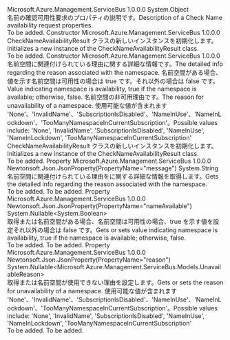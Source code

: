 <Type Name="CheckNameAvailabilityResult" FullName="Microsoft.Azure.Management.ServiceBus.Models.CheckNameAvailabilityResult">
  <TypeSignature Language="C#" Value="public class CheckNameAvailabilityResult" />
  <TypeSignature Language="ILAsm" Value=".class public auto ansi beforefieldinit CheckNameAvailabilityResult extends System.Object" />
  <TypeSignature Language="DocId" Value="T:Microsoft.Azure.Management.ServiceBus.Models.CheckNameAvailabilityResult" />
  <TypeSignature Language="VB.NET" Value="Public Class CheckNameAvailabilityResult" />
  <TypeSignature Language="F#" Value="type CheckNameAvailabilityResult = class" />
  <AssemblyInfo>
    <AssemblyName>Microsoft.Azure.Management.ServiceBus</AssemblyName>
    <AssemblyVersion>1.0.0.0</AssemblyVersion>
  </AssemblyInfo>
  <Base>
    <BaseTypeName>System.Object</BaseTypeName>
  </Base>
  <Interfaces />
  <Docs>
    <summary>
            <span data-ttu-id="4b794-101">名前の確認可用性要求のプロパティの説明です。</span><span class="sxs-lookup"><span data-stu-id="4b794-101">Description of a Check Name availability request properties.</span></span>
            </summary>
    <remarks>To be added.</remarks>
  </Docs>
  <Members>
    <Member MemberName=".ctor">
      <MemberSignature Language="C#" Value="public CheckNameAvailabilityResult ();" />
      <MemberSignature Language="ILAsm" Value=".method public hidebysig specialname rtspecialname instance void .ctor() cil managed" />
      <MemberSignature Language="DocId" Value="M:Microsoft.Azure.Management.ServiceBus.Models.CheckNameAvailabilityResult.#ctor" />
      <MemberSignature Language="VB.NET" Value="Public Sub New ()" />
      <MemberType>Constructor</MemberType>
      <AssemblyInfo>
        <AssemblyName>Microsoft.Azure.Management.ServiceBus</AssemblyName>
        <AssemblyVersion>1.0.0.0</AssemblyVersion>
      </AssemblyInfo>
      <Parameters />
      <Docs>
        <summary>
            <span data-ttu-id="4b794-102">CheckNameAvailabilityResult クラスの新しいインスタンスを初期化します。</span><span class="sxs-lookup"><span data-stu-id="4b794-102">Initializes a new instance of the CheckNameAvailabilityResult class.</span></span>
            </summary>
        <remarks>To be added.</remarks>
      </Docs>
    </Member>
    <Member MemberName=".ctor">
      <MemberSignature Language="C#" Value="public CheckNameAvailabilityResult (string message = null, Nullable&lt;bool&gt; nameAvailable = null, Nullable&lt;Microsoft.Azure.Management.ServiceBus.Models.UnavailableReason&gt; reason = null);" />
      <MemberSignature Language="ILAsm" Value=".method public hidebysig specialname rtspecialname instance void .ctor(string message, valuetype System.Nullable`1&lt;bool&gt; nameAvailable, valuetype System.Nullable`1&lt;valuetype Microsoft.Azure.Management.ServiceBus.Models.UnavailableReason&gt; reason) cil managed" />
      <MemberSignature Language="DocId" Value="M:Microsoft.Azure.Management.ServiceBus.Models.CheckNameAvailabilityResult.#ctor(System.String,System.Nullable{System.Boolean},System.Nullable{Microsoft.Azure.Management.ServiceBus.Models.UnavailableReason})" />
      <MemberSignature Language="VB.NET" Value="Public Sub New (Optional message As String = null, Optional nameAvailable As Nullable(Of Boolean) = null, Optional reason As Nullable(Of UnavailableReason) = null)" />
      <MemberSignature Language="F#" Value="new Microsoft.Azure.Management.ServiceBus.Models.CheckNameAvailabilityResult : string * Nullable&lt;bool&gt; * Nullable&lt;Microsoft.Azure.Management.ServiceBus.Models.UnavailableReason&gt; -&gt; Microsoft.Azure.Management.ServiceBus.Models.CheckNameAvailabilityResult" Usage="new Microsoft.Azure.Management.ServiceBus.Models.CheckNameAvailabilityResult (message, nameAvailable, reason)" />
      <MemberType>Constructor</MemberType>
      <AssemblyInfo>
        <AssemblyName>Microsoft.Azure.Management.ServiceBus</AssemblyName>
        <AssemblyVersion>1.0.0.0</AssemblyVersion>
      </AssemblyInfo>
      <Parameters>
        <Parameter Name="message" Type="System.String" />
        <Parameter Name="nameAvailable" Type="System.Nullable&lt;System.Boolean&gt;" />
        <Parameter Name="reason" Type="System.Nullable&lt;Microsoft.Azure.Management.ServiceBus.Models.UnavailableReason&gt;" />
      </Parameters>
      <Docs>
        <param name="message"><span data-ttu-id="4b794-103">名前空間に関連付けられている理由に関する詳細な情報です。</span><span class="sxs-lookup"><span data-stu-id="4b794-103">The detailed info regarding the reason associated with the namespace.</span></span></param>
        <param name="nameAvailable"><span data-ttu-id="4b794-104">名前空間がある場合、値を示す名前空間は可用性の場合は true です。それ以外の場合は false です。</span><span class="sxs-lookup"><span data-stu-id="4b794-104">Value indicating namespace is availability, true if the namespace is available; otherwise, false.</span></span></param>
        <param name="reason"><span data-ttu-id="4b794-105">名前空間の非可用理由です。</span><span class="sxs-lookup"><span data-stu-id="4b794-105">The reason for unavailability of a namespace.</span></span>
            <span data-ttu-id="4b794-106">使用可能な値が含まれます 'None'、'InvalidName'、'SubscriptionIsDisabled'、'NameInUse'、'NameInLockdown'、'TooManyNamespaceInCurrentSubscription'。</span><span class="sxs-lookup"><span data-stu-id="4b794-106">Possible values include: 'None', 'InvalidName', 'SubscriptionIsDisabled', 'NameInUse', 'NameInLockdown', 'TooManyNamespaceInCurrentSubscription'</span></span></param>
        <summary>
            <span data-ttu-id="4b794-107">CheckNameAvailabilityResult クラスの新しいインスタンスを初期化します。</span><span class="sxs-lookup"><span data-stu-id="4b794-107">Initializes a new instance of the CheckNameAvailabilityResult class.</span></span>
            </summary>
        <remarks>To be added.</remarks>
      </Docs>
    </Member>
    <Member MemberName="Message">
      <MemberSignature Language="C#" Value="public string Message { get; }" />
      <MemberSignature Language="ILAsm" Value=".property instance string Message" />
      <MemberSignature Language="DocId" Value="P:Microsoft.Azure.Management.ServiceBus.Models.CheckNameAvailabilityResult.Message" />
      <MemberSignature Language="VB.NET" Value="Public ReadOnly Property Message As String" />
      <MemberSignature Language="F#" Value="member this.Message : string" Usage="Microsoft.Azure.Management.ServiceBus.Models.CheckNameAvailabilityResult.Message" />
      <MemberType>Property</MemberType>
      <AssemblyInfo>
        <AssemblyName>Microsoft.Azure.Management.ServiceBus</AssemblyName>
        <AssemblyVersion>1.0.0.0</AssemblyVersion>
      </AssemblyInfo>
      <Attributes>
        <Attribute>
          <AttributeName>Newtonsoft.Json.JsonProperty(PropertyName="message")</AttributeName>
        </Attribute>
      </Attributes>
      <ReturnValue>
        <ReturnType>System.String</ReturnType>
      </ReturnValue>
      <Docs>
        <summary>
            <span data-ttu-id="4b794-108">名前空間に関連付けられている理由をに関する詳細な情報を取得します。</span><span class="sxs-lookup"><span data-stu-id="4b794-108">Gets the detailed info regarding the reason associated with the namespace.</span></span>
            </summary>
        <value>To be added.</value>
        <remarks>To be added.</remarks>
      </Docs>
    </Member>
    <Member MemberName="NameAvailable">
      <MemberSignature Language="C#" Value="public Nullable&lt;bool&gt; NameAvailable { get; set; }" />
      <MemberSignature Language="ILAsm" Value=".property instance valuetype System.Nullable`1&lt;bool&gt; NameAvailable" />
      <MemberSignature Language="DocId" Value="P:Microsoft.Azure.Management.ServiceBus.Models.CheckNameAvailabilityResult.NameAvailable" />
      <MemberSignature Language="VB.NET" Value="Public Property NameAvailable As Nullable(Of Boolean)" />
      <MemberSignature Language="F#" Value="member this.NameAvailable : Nullable&lt;bool&gt; with get, set" Usage="Microsoft.Azure.Management.ServiceBus.Models.CheckNameAvailabilityResult.NameAvailable" />
      <MemberType>Property</MemberType>
      <AssemblyInfo>
        <AssemblyName>Microsoft.Azure.Management.ServiceBus</AssemblyName>
        <AssemblyVersion>1.0.0.0</AssemblyVersion>
      </AssemblyInfo>
      <Attributes>
        <Attribute>
          <AttributeName>Newtonsoft.Json.JsonProperty(PropertyName="nameAvailable")</AttributeName>
        </Attribute>
      </Attributes>
      <ReturnValue>
        <ReturnType>System.Nullable&lt;System.Boolean&gt;</ReturnType>
      </ReturnValue>
      <Docs>
        <summary>
            <span data-ttu-id="4b794-109">取得または名前空間がある場合、名前空間は可用性の場合、true を示す値を設定それ以外の場合は false です。</span><span class="sxs-lookup"><span data-stu-id="4b794-109">Gets or sets value indicating namespace is availability, true if the namespace is available; otherwise, false.</span></span>
            </summary>
        <value>To be added.</value>
        <remarks>To be added.</remarks>
      </Docs>
    </Member>
    <Member MemberName="Reason">
      <MemberSignature Language="C#" Value="public Nullable&lt;Microsoft.Azure.Management.ServiceBus.Models.UnavailableReason&gt; Reason { get; set; }" />
      <MemberSignature Language="ILAsm" Value=".property instance valuetype System.Nullable`1&lt;valuetype Microsoft.Azure.Management.ServiceBus.Models.UnavailableReason&gt; Reason" />
      <MemberSignature Language="DocId" Value="P:Microsoft.Azure.Management.ServiceBus.Models.CheckNameAvailabilityResult.Reason" />
      <MemberSignature Language="VB.NET" Value="Public Property Reason As Nullable(Of UnavailableReason)" />
      <MemberSignature Language="F#" Value="member this.Reason : Nullable&lt;Microsoft.Azure.Management.ServiceBus.Models.UnavailableReason&gt; with get, set" Usage="Microsoft.Azure.Management.ServiceBus.Models.CheckNameAvailabilityResult.Reason" />
      <MemberType>Property</MemberType>
      <AssemblyInfo>
        <AssemblyName>Microsoft.Azure.Management.ServiceBus</AssemblyName>
        <AssemblyVersion>1.0.0.0</AssemblyVersion>
      </AssemblyInfo>
      <Attributes>
        <Attribute>
          <AttributeName>Newtonsoft.Json.JsonProperty(PropertyName="reason")</AttributeName>
        </Attribute>
      </Attributes>
      <ReturnValue>
        <ReturnType>System.Nullable&lt;Microsoft.Azure.Management.ServiceBus.Models.UnavailableReason&gt;</ReturnType>
      </ReturnValue>
      <Docs>
        <summary>
            <span data-ttu-id="4b794-110">取得または名前空間が使用できない理由を設定します。</span><span class="sxs-lookup"><span data-stu-id="4b794-110">Gets or sets the reason for unavailability of a namespace.</span></span> <span data-ttu-id="4b794-111">使用可能な値が含まれます 'None'、'InvalidName'、'SubscriptionIsDisabled'、'NameInUse'、'NameInLockdown'、'TooManyNamespaceInCurrentSubscription'。</span><span class="sxs-lookup"><span data-stu-id="4b794-111">Possible values include: 'None', 'InvalidName', 'SubscriptionIsDisabled', 'NameInUse', 'NameInLockdown', 'TooManyNamespaceInCurrentSubscription'</span></span>
            </summary>
        <value>To be added.</value>
        <remarks>To be added.</remarks>
      </Docs>
    </Member>
  </Members>
</Type>